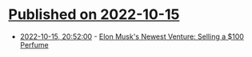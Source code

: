 # [Published on 2022-10-15](index.md)

* [2022-10-15, 20:52:00](https://idle.slashdot.org/story/22/10/15/2050234/elon-musks-newest-venture-selling-a-100-perfume?utm_source=rss1.0mainlinkanon&utm_medium=feed) - [Elon Musk's Newest Venture: Selling a $100 Perfume](https://idle.slashdot.org/story/22/10/15/2050234/elon-musks-newest-venture-selling-a-100-perfume?utm_source=rss1.0mainlinkanon&utm_medium=feed)
